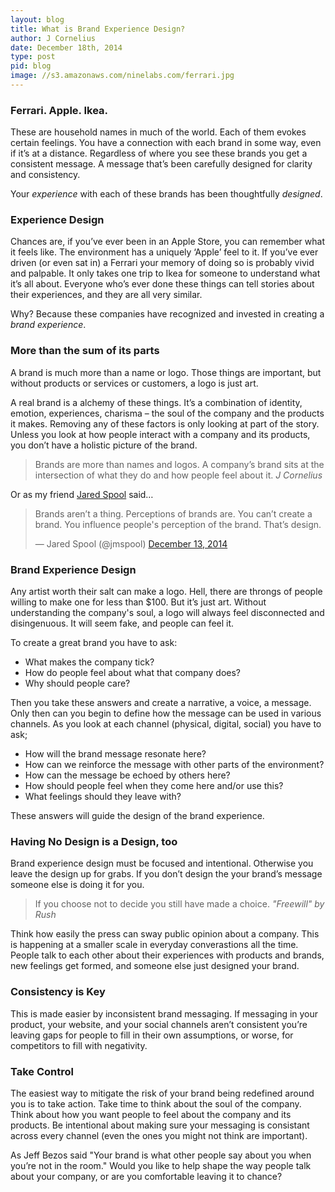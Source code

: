 ```yaml
---
layout: blog
title: What is Brand Experience Design?
author: J Cornelius
date: December 18th, 2014
type: post
pid: blog
image: //s3.amazonaws.com/ninelabs.com/ferrari.jpg
---
```

### Ferrari. Apple. Ikea.
These are household names in much of the world. Each of them evokes certain feelings. You have a connection with each brand in some way, even if it’s at a distance. Regardless of where you see these brands you get a consistent message. A message that’s been carefully designed for clarity and consistency.

Your *experience* with each of these brands has been thoughtfully *designed*.

### Experience Design
Chances are, if you’ve ever been in an Apple Store, you can remember what it feels like. The environment has a uniquely ‘Apple’ feel to it. If you’ve ever driven (or even sat in) a Ferrari your memory of doing so is probably vivid and palpable. It only takes one trip to Ikea for someone to understand what it’s all about. Everyone who’s ever done these things can tell stories about their experiences, and they are all very similar.

Why? Because these companies have recognized and invested in creating a *brand experience*.

### More than the sum of its parts
A brand is much more than a name or logo. Those things are important, but without products or services or customers, a logo is just art.

A real brand is a alchemy of these things. It’s a combination of identity, emotion, experiences, charisma – the soul of the company and the products it makes. Removing any of these factors is only looking at part of the story. Unless you look at how people interact with a company and its products, you don’t have a holistic picture of the brand.

> Brands are more than names and logos. A company’s brand sits at the intersection of what they do and how people feel about it. *J Cornelius*

Or as my friend [Jared Spool](https://twitter.com/jmspool) said&hellip;

<blockquote class="twitter-tweet" lang="en"><p>Brands aren’t a thing.&#10;Perceptions of brands are.&#10;&#10;You can’t create a brand.&#10;You influence people&#39;s perception of the brand.&#10;&#10;That’s design.</p>&mdash; Jared Spool (@jmspool) <a href="https://twitter.com/jmspool/status/543880902334373888">December 13, 2014</a></blockquote>
<script async src="//platform.twitter.com/widgets.js" charset="utf-8"></script>

### Brand Experience Design
Any artist worth their salt can make a logo. Hell, there are throngs of people willing to make one for less than $100. But it’s just art. Without understanding the company's soul, a logo will always feel disconnected and disingenuous. It will seem fake, and people can feel it.

To create a great brand you have to ask:

- What makes the company tick?
- How do people feel about what that company does?
- Why should people care?

Then you take these answers and create a narrative, a voice, a message. Only then can you begin to define how the message can be used in various channels. As you look at each channel (physical, digital, social) you have to ask;

- How will the brand message resonate here?
- How can we reinforce the message with other parts of the environment?
- How can the message be echoed by others here?
- How should people feel when they come here and/or use this?
- What feelings should they leave with?

These answers will guide the design of the brand experience.

### Having No Design is a Design, too

Brand experience design must be focused and intentional. Otherwise you leave the design up for grabs. If you don’t design the your brand’s message someone else is doing it for you.

> If you choose not to decide you still have made a choice. *"Freewill" by Rush*

Think how easily the press can sway public opinion about a company. This is happening at a smaller scale in everyday converastions all the time. People talk to each other about their experiences with products and brands, new feelings get formed, and someone else just designed your brand.

### Consistency is Key
This is made easier by inconsistent brand messaging. If messaging in your product, your website, and your social channels aren’t consistent you’re leaving gaps for people to fill in their own assumptions, or worse, for competitors to fill with negativity.
### Take Control
The easiest way to mitigate the risk of your brand being redefined around you is to take action. Take time to think about the soul of the company. Think about how you want people to feel about the company and its products. Be intentional about making sure your messaging is consistant across every channel (even the ones you might not think are important).

As Jeff Bezos said "Your brand is what other people say about you when you’re not in the room." Would you like to help shape the way people talk about your company, or are you comfortable leaving it to chance?
